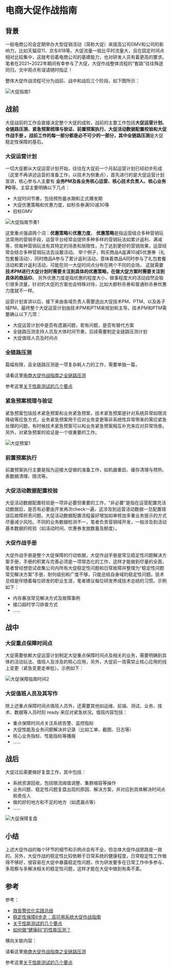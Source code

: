 # 电商大促作战指南

## 背景

一般电商公司会定期举办大型促销活动（简称大促）来提高公司GMV和公司的影响力，比如天猫双11、京东618等。大促流量一般比平时流量大，且在固定时间点相对比较集中，这就考验着电商公司的基建能力，也对研发人员有着更高的要求。
笔者在2021~2022年期间有幸参与了大促，大促作战整体流程的“套路”往往殊途同归，文中观点有误请随时指正！

整体大促作战流程可分为战前、战中和战后三个阶段，如下图所示：

![大促指南1](../../../images/solutions/大促/电商大促作战指南1/大促指南1.png)

## 战前

大促战前的工作会直接决定整个大促的成败，战前的主要工作包括**大促运营计划、全链路压测、紧急预案梳理与验证、前置预案执行、大促活动数据配置校验和大促作战手册
**。战前工作的每一部分都是必不可少的一部分，其中**全链路压测**是大促稳定性保障的基石。

### 大促运营计划

一切大促都从大促运营计划开始，往往在大促前一个月起运营计划已经初步形成（这里不再讲述运营的准备工作，以技术为侧重点），首先进行的是大促运营计划宣讲，核心参与人主要有
**业务PM及各业务核心运营、核心技术负责人、核心业务PD**等。主容主要明确以下几点：

* 大促时间节奏，包括预热蓄水期和正式爆发期
* 大促优惠策略和优惠力度，如秒杀券满50减30等
* 目标GMV

![大促指南节奏1](../../../images/solutions/大促/电商大促作战指南1/大促指南节奏1.png)

这里重点强调两个词：**优惠策略**和**优惠力度**。
**优惠策略**是指运营结合多种营销玩法常用的营销手段，运营平台经常会提供多种多样的营销玩法如累计返利、满减等，但每种营销玩法有其特定的场景和局限性，为了达到更好的营销效果，运营经常会结合多种营销玩法去设置活动。
举个例子，购买商品A返满10减5优惠券（礼包套餐活动），同时商品A参与了累计返利活动，意味着商品A同时参与了礼包套餐活动和累计返利活动，可能在同一大促时间点分布在两个不同的会场，
这就需要**技术PM进行大促计划时需要关注到具体的优惠策略，在做大促方案时需要关注到具体的商品ID**。
另外优惠力度是指优惠的程度大小，做事程度大的活动自然会吸引很多流量，针对的大促的方案也会特殊对待，比如大额秒杀券和普通秒杀券优惠力度就不一样。

运营计划宣讲以后，接下来由各域负责人需要选出大促技术PM、PTM、以及各子域PM，最终整个大促运营计划由技术PM和PTM来规划和主导。技术PM和PTM需要确认以下几项：

* 大促运营计划中是否有遗漏问题，若有问题，是否有替代方案
* 全链路压测支持人员及大体时间节奏，后续需要制定全链路压测计划
* 大促值班人员及时间点

### 全链路压测

篇幅有限，且全链路压测是一项复杂耗人力的工作，需要单独一篇，

请看这里[电商大促作战指南之全链路压测](https://blog.csdn.net/zhuqiuhui/article/details/122799790)

参考这里[关于性能测试的几个要点](https://www.jianshu.com/p/e7629acde434)

### 紧急预案梳理与验证

紧急预案包括技术紧急预案和业务紧急预案，技术紧急预案是针对系统异常如限流降级等应急方式，业务紧急预案用于应对业务变更等非系统性异常带来的需应紧急处理的问题，有时候技术紧急预案可以和业务紧急预案相互补充来应对异常场景。另外，对紧急预案的验证是一个很重要的工作。

![大促预案1](../../../images/solutions/大促/电商大促作战指南1/大促预案1.png)

### 前置预案执行

前置预案执行主要是指为迎接大促做的准备工作，如机器重启、缓存清理与预热、表数据清理、限流等。

### 大促活动数据配置校验

大促活动数据配置校验是一项非必要但重要的工作，“非必要”是指在运营配置完活动数据后，是否有必要由开发再次check一遍，这涉及到运营活动数据一旦配置错误后故障担责问题。大促活动数据配置流程最好增加如审核加多重业务提示的方式尽量减少风险。不同的业务数据检测不一，笔者负责营销域开发，一般涉及到活动基本数据的校验（如活动时间、优惠券发放数量及额度）。

### 大促作战手册

大促作战手册是整个大促保障的行动依据，大促作战手册是常见稳定性问题解决方案手册，手册的积累与完善必须是一项常态化的工作，这样才能做到尽量的全面，笔者曾经想尝试收集公司内所有大促稳定性问题和日常故障并整理为“稳定性问题常见解决方案”手册，耐何级别和广度不够，只能总结自身域的稳定性问题。技术总结是伴随着每位研发的职业生涯，笔者建议每位研发养成技术总结的习惯。示例如下：

* 内存暴涨常见解决方式及故障事例
* 接口超时学习排查方式
* ......

## 战中

### 大促重点保障时间点

大促需要依赖大促运营计划制定大促重点保障时间点及相关的业务，需要明确到具体的活动玩法、值班人及涉及的核心应用，另外，大促前一周需禁止核心应用的线上变更（紧急变更走审批）。示例如下：

![大促保障指南时间2](../../../images/solutions/大促/电商大促作战指南1/大促保障指南时间2.png)

### 大促值班人员及其写作

除上述重点保障时间点值班人员外，还需要其他如运维、前端、测试、业务、技术、数据等人员时刻 ready 来应对紧急状况。值班内容包括：

* 重点保障时间点关注系统告警、监控指标
* 大促性能及业务问题解决并记录（比如工单、截图、日志等）
* 核心业务指标、性能指标等播报
* ......

## 战后

大促过后需要做好复盘工作，其中包括：

* 系统资源回收，包括限流阈值调整、集群缩容等操作
* 业务问题、稳定性问题复盘出现的原因、解决方案，并对应到具体解决时间点和责任人
* 做的好的地方和不足的地方（如遗漏点等）
* ......

![大促保障复盘](../../../images/solutions/大促/电商大促作战指南1/大促保障复盘.png)

## 小结

上述大促作战的每个环节的细节和示例点会有不全，但总体大促作战思路是一致的。另外，大促作战的稳定性比较依赖于日常系统的健康程度，日常稳定性工作做得不够好，很容易在大促中暴露稳定性问题，作为研发要多在日常工作中多参与、多观察与多解决相关的稳定性问题，这样才能在大促中做到有条不紊。

## 参考

参考：

* [效告警优化实践总结](https://mp.weixin.qq.com/s/cBCaHwEvQFGM7RNDMMavzA)
* [稳定性保障6步走：高可用系统大促作战指南](https://mp.weixin.qq.com/s/w2tOXR6rcTmUHGsJKJilzg)
* [关于性能测试的几个要点](https://www.jianshu.com/p/e7629acde434)
* [如何做“健康码”的性能压测？](https://mp.weixin.qq.com/s/ywI6X7rPKOz_kCF2IMqeaw)

横向关联内容：

请看这里[电商大促作战指南之全链路压测](https://blog.csdn.net/zhuqiuhui/article/details/122799790)

参考这里[关于性能测试的几个要点](https://www.jianshu.com/p/e7629acde434)